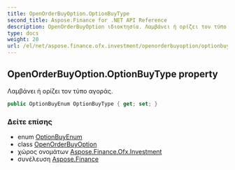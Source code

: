 ```yaml
---
title: OpenOrderBuyOption.OptionBuyType
second_title: Aspose.Finance for .NET API Reference
description: OpenOrderBuyOption ιδιοκτησία. Λαμβάνει ή ορίζει τον τύπο αγοράς.
type: docs
weight: 20
url: /el/net/aspose.finance.ofx.investment/openorderbuyoption/optionbuytype/
---
```

## OpenOrderBuyOption.OptionBuyType property

Λαμβάνει ή ορίζει τον τύπο αγοράς.

```csharp
public OptionBuyEnum OptionBuyType { get; set; }
```

### Δείτε επίσης

* enum [OptionBuyEnum](../../optionbuyenum/)
* class [OpenOrderBuyOption](../)
* χώρος ονομάτων [Aspose.Finance.Ofx.Investment](../../openorderbuyoption/)
* συνέλευση [Aspose.Finance](../../../)


